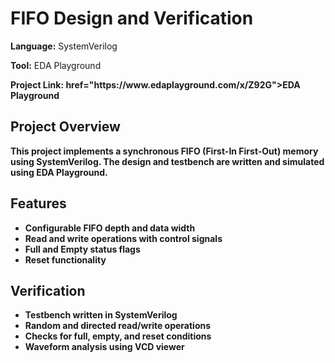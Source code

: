 <!DOCTYPE html>
<html lang="en">
<head>
  <meta charset="UTF-8">
  
</head>
<body>

  <h1>FIFO Design and Verification</h1>

  <p><strong>Language:</strong> SystemVerilog</p>
  <p><strong>Tool:</strong> EDA Playground</p>
  <p><strong>Project Link:<a> href="https://www.edaplayground.com/x/Z92G"></a>EDA Playground</p>
  

  <h2>Project Overview</h2>
  <p>This project implements a synchronous FIFO (First-In First-Out) memory using SystemVerilog. The design and testbench are written and simulated using EDA Playground.</p>

  <h2>Features</h2>
  <ul>
    <li>Configurable FIFO depth and data width</li>
    <li>Read and write operations with control signals</li>
    <li>Full and Empty status flags</li>
    <li>Reset functionality</li>
  </ul>

  <h2>Verification</h2>
  <ul>
    <li>Testbench written in SystemVerilog</li>
    <li>Random and directed read/write operations</li>
    <li>Checks for full, empty, and reset conditions</li>
    <li>Waveform analysis using VCD viewer</li>
  </ul>

 
</body>
</html>
